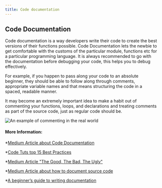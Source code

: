 ```yaml
---
title: Code documentation
---
```

## Code Documentation

Code documentation is a way developers write their code to create the best versions of their functions possible. Code Documentation lets the newbie to get comfortable with the customs of the particular module, functions etc for a particular programming language. It is always recommended to go with the documentation before debugging your code, this helps you to debug effectively.

For example, if you happen to pass along your code to an absolute beginner, they should be able to follow along through comments, appropriate variable names and that means structuring the code in a spaced, readable manner. 

It may become an extremely important idea to make a habit out of commenting your functions, loops, and declarations and treating comments as part of the source code, just as regular code should be.

![An example of commenting in the real world](https://cdn-images-1.medium.com/max/1620/1*Pyxsc7Uixbitv5myywaA_Q.jpeg)

<!-- The article goes here, in GitHub-flavored Markdown. Feel free to add YouTube videos, images, and CodePen/JSBin embeds  -->

#### More Information:
<!-- Please add any articles you think might be helpful to read before writing the article -->


*[Medium Article about Code Documentation](https://medium.com/@andrewgoldis/how-to-document-source-code-responsibly-2b2f303aa525)

*[Code Tuts top 15 Best Practices](https://code.tutsplus.com/tutorials/top-15-best-practices-for-writing-super-readable-code--net-8118)

*[Medium Article "The Good, The Bad, The Ugly"](https://medium.freecodecamp.org/code-comments-the-good-the-bad-and-the-ugly-be9cc65fbf83)

*[Medium Article about how to document source code](https://medium.com/@andrewgoldis/how-to-document-source-code-responsibly-2b2f303aa525)

*[A beginner’s guide to writing documentation](https://www.writethedocs.org/guide/writing/beginners-guide-to-docs/)
